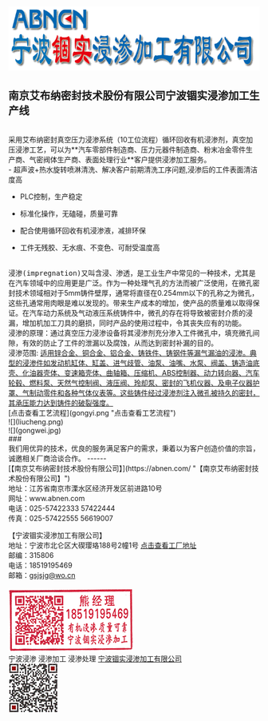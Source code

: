  ![宁波锢实浸渗加工有限公司](logo_702x180.gif)
<br/>

## 南京艾布纳密封技术股份有限公司宁波锢实浸渗加工生产线 

<br/>
  采用艾布纳密封真空压力浸渗系统（10工位流程）循环回收有机浸渗剂，真空加压浸渗工艺，可以为**汽车零部件制造商、压力元器件制造商、粉末冶金零件生产商、气密阀体生产商、表面处理行业**客户提供浸渗加工服务。
<br/>
- 超声波+热水旋转喷淋清洗、解决客户前期清洗工序问题,浸渗后的工件表面清洁度高   

- PLC控制，生产稳定  

- 标准化操作，无磕碰，质量可靠  

- 配合使用循环回收有机浸渗液，减排环保  

- 工件无残胶、无水痕、不变色、可耐受温度高

<br/>
 <kbd>浸渗(impregnation)</kbd>又叫含浸、渗透，是工业生产中常见的一种技术，尤其是在汽车领域中的应用更是广泛。作为一种处理气孔的方法而被广泛使用，在微孔密封技术领域相对于5mm铸件壁厚，通常将直径在0.254mm以下的孔称之为微孔，这些孔通常用肉眼是难以发现的。带来生产成本的增加，使产品的质量难以取得保证。在汽车动力系统及气动液压系统铸件中，微孔的存在将导致被密封介质的浸漏，增加机加工刀具的磨损，同时产品的使用过程中，令其丧失应有的功能。
<br/>
<kbd>浸渗的原理</kbd>：通过真空压力浸渗设备将其浸渗剂充分渗入工件微孔中，填充微孔间隙，有效的防止了工件的泄漏以及腐蚀，从而达到密封补漏的目的。
<br/>
<kbd>浸渗范围</kbd>: <u>适用锌合金、铜合金、铝合金、铸铁件、铸钢件等漏气漏油的浸渗。典型的浸渗件如发动机缸体、缸盖、进气歧管、油泵、油嘴、水泵、阀盖、铸造油底壳、化油器壳体、变速箱壳体、曲轴箱、压缩机、ABS控制器、动力转向器、汽车轮毂、燃料泵、天然气控制阀、液压阀、玲却泵、密封的飞机仪器、及电子仪器护罩、气制动零件和各种气体仪表等。这些铸件经过浸渗剂注入微孔被持久的密封，其承压能力达到铸件的破裂强度。</u>
<br>[点击查看工艺流程](gongyi.png "点击查看工艺流程")<br>
![](liucheng.png)<br>
![](gongwei.jpg)<br>
### <br/>我们用优异的技术，优良的服务满足客户的需求，秉着以为客户创造价值的宗旨，诚邀相关厂商洽谈合作。   
------
<br/>
[【南京艾布纳密封技术股份有限公司】](https://abnen.com/ "【南京艾布纳密封技术股份有限公司】")<br/>
地址：江苏省南京市溧水区经济开发区前进路10号<br/>
网址：www.abnen.com<br/>
电话：025-57422333    57422444<br/>
传真：025-57422555    56619007<br/>

【宁波锢实浸渗加工有限公司】<br/>
地址：宁波市北仑区大碶璎珞188号2幢1号 [点击查看工厂地址](https://ditu.amap.com/place/B0FFJYHCRA "点击查看工厂地址") <br/>
邮编：315806 <br/>
电话：18519195469<br/>
邮箱：gsjsjg@wo.cn 
<br/>
<br/>
![](yin.png)
<br/>宁波浸渗 浸渗加工 浸渗处理 [宁波锢实浸渗加工有限公司](impregnation.html "宁波锢实浸渗加工有限公司")
<br>![](2wm1.gif)<br>
